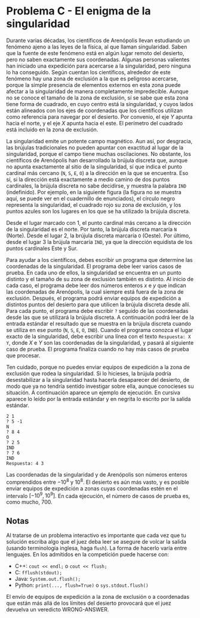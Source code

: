 # Problema C - El enigma de la singularidad

Durante varias décadas, los científicos de Arenópolis llevan estudiando un fenómeno ajeno a las leyes de la física, al que llaman singularidad.
Saben que la fuente de este fenómeno está en algún lugar remoto del desierto, pero no saben exactamente sus coordenadas.
Algunas personas valientes han iniciado una expedición para acercarse a la singularidad, pero ninguna lo ha conseguido.
Según cuentan los científicos, alrededor de este fenómeno hay una zona de exclusión a la que es peligroso acercarse,
porque la simple presencia de elementos externos en esta zona puede afectar a la singularidad de manera completamente impredecible.
Aunque no se conoce el tamaño de la zona de exclusión, sí se sabe que esta zona tiene forma de cuadrado, en cuyo centro está la singularidad,
y cuyos lados están alineados con los ejes de coordenadas que los científicos utilizan como referencia para navegar por el desierto.
Por convenio, el eje $Y$ apunta hacia el norte, y el eje $X$ apunta hacia el este. El perímetro del cuadrado está incluido en la zona de exclusión.

La singularidad emite un potente campo magnético. Aun así, por desgracia, las brújulas tradicionales no pueden apuntar con exactitud al lugar
de la singularidad, porque el campo tiene muchas oscilaciones.
No obstante, los científicos de Arenópolis han desarrollado la brújula discreta que, aunque no apunta exactamente al sitio de la singularidad,
sí que indica el punto cardinal más cercano (`N`, `S`, `E`, `O`) a la dirección en la que se encuentra.
Eso sí, si la dirección está exactamente a medio camino de dos puntos cardinales, la brújula discreta no sabe decidirse,
y muestra la palabra `IND` (indefinido).
Por ejemplo, en la siguiente figura (la figura no se muestra aquí, se puede ver en el cuadernillo de enunciados),
el círculo negro representa la singularidad, el cuadrado rojo su zona de exclusión, y
los puntos azules son los lugares en los que se ha utilizado la brújula discreta.

Desde el lugar marcado con $1$, el punto cardinal más cercano a la dirección de la singularidad es el norte.
Por tanto, la brújula discreta marcaría `N` (Norte). Desde el lugar $2$, la brújula discreta marcaría `O` (Oeste).
Por último, desde el lugar $3$ la brújula marcaría `IND`, ya que la dirección equidista de los puntos cardinales Este y Sur.

Para ayudar a los científicos, debes escribir un programa que determine las coordenadas de la singularidad.
El programa debe leer varios casos de prueba. En cada uno de ellos, la singularidad se encuentra
en un punto distinto y el tamaño de su zona de exclusión también es distinto.
Al inicio de cada caso, el programa debe leer dos números enteros $x$ e $y$ que indican las coordenadas de Arenópolis,
la cual siempre está fuera de la zona de exclusión.
Después, el programa podrá enviar equipos de expedición a distintos puntos del desierto para que utilicen la brújula discreta desde allí.
Para cada punto, el programa debe escribir `?` seguido de las coordenadas desde las que se utilizará la brújula discreta.
A continuación podrá leer de la entrada estándar el resultado que se muestra en la brújula discreta cuando se utiliza en ese
punto (`N`, `S`, `E`, `O`, `IND`).
Cuando el programa conozca el lugar exacto de la singularidad, debe escribir una línea con el texto `Respuesta: X Y`,
donde $X$ e $Y$ son las coordenadas de la singularidad, y pasará al siguiente caso de prueba.
El programa finaliza cuando no hay más casos de prueba que procesar.

Ten cuidado, porque no puedes enviar equipos de expedición a la zona de exclusión que rodea la singularidad.
Si lo hicieses, la brújula podría desestabilizar a la singularidad hasta hacerla desaparecer del desierto,
de modo que ya no tendría sentido investigar sobre ella, aunque conocieses su situación.
A continuación aparece un ejemplo de ejecución.
En cursiva aparece lo leído por la entrada estándar y en negrita lo escrito por la salida estándar.

```
2 1
? 5 -1
N
? 8 4
O
? 2 5
IND
? 7 6
IND
Respuesta: 4 3
```

Las coordenadas de la singularidad y de Arenópolis son números enteros comprendidos entre $-10^8$ y $10^8$.
El desierto es aún más vasto, y es posible enviar equipos de expedición a zonas cuyas coordenadas estén
en el intervalo $[-10^9, 10^9]$.
En cada ejecución, el número de casos de prueba es, como mucho, $700$.

## Notas

Al tratarse de un problema interactivo es importante que cada vez que tu solución escriba algo que
el juez deba leer se asegure de volcar la salida (usando terminología inglesa, haga `ﬂush`).
La forma de hacerlo varía entre lenguajes. En los admitidos en la competición puede hacerse con:

- C++: `cout << endl;` o `cout << flush;`
- C: `fflush(stdout);`
- Java: `System.out.flush();`
- Python: `print(..., flush=True)` o `sys.stdout.flush()`

El envío de equipos de expedición a la zona de exclusión o a coordenadas que están más allá de los
límites del desierto provocará que el juez devuelva un veredicto WRONG-ANSWER.

